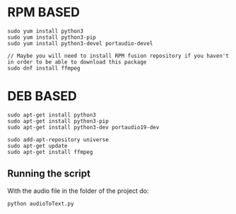 # RPM BASED
```
sudo yum install python3
sudo yum install python3-pip
sudo yum install python3-devel portaudio-devel

// Maybe you will need to install RPM fusion repository if you haven't in order to be able to download this package
sudo dnf install ffmpeg
```

# DEB BASED
```
sudo apt-get install python3
sudo apt-get install python3-pip
sudo apt-get install python3-dev portaudio19-dev

sudo add-apt-repository universe
sudo apt-get update
sudo apt-get install ffmpeg

```

## Running the script

With the audio file in the folder of the project do:

```
python audioToText.py
```
